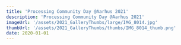 ```yaml
---
title: 'Processing Community Day @Aarhus 2021'
description: 'Processing Community Day @Aarhus 2021'
imageUrl: '/assets/2021_GalleryThumbs/large/IMG_8014.jpg'
thumbUrl: '/assets/2021_GalleryThumbs/thumbs/IMG_8014_thumb.png'
date: 2020-01-01
---
```

